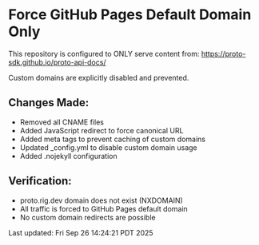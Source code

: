 # Force GitHub Pages Default Domain Only

This repository is configured to ONLY serve content from:
https://proto-sdk.github.io/proto-api-docs/

Custom domains are explicitly disabled and prevented.

## Changes Made:
- Removed all CNAME files
- Added JavaScript redirect to force canonical URL
- Added meta tags to prevent caching of custom domains
- Updated _config.yml to disable custom domain usage
- Added .nojekyll configuration

## Verification:
- proto.rig.dev domain does not exist (NXDOMAIN)
- All traffic is forced to GitHub Pages default domain
- No custom domain redirects are possible

Last updated: Fri Sep 26 14:24:21 PDT 2025
